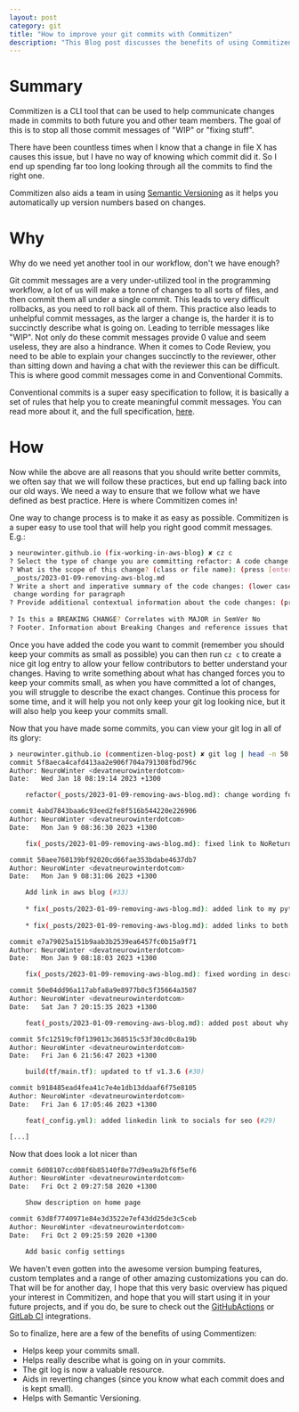 ```yaml
---
layout: post
category: git
title: "How to improve your git commits with Commitizen"
description: "This Blog post discusses the benefits of using Commitizen a CLI tool that helps in the writing of meaninful Git commit messages and follows the Conventional Commits specification."
---
```

# Summary

Commitizen is a CLI tool that can be used to help communicate changes made in
commits to both future you and other team members. The goal of this is to stop
all those commit messages of "WIP" or "fixing stuff".

There have been countless times when I know that a change in file X has causes
this issue, but I have no way of knowing which commit did it. So I end up
spending far too long looking through all the commits to find the right one.

Commitizen also aids a team in using [Semantic Versioning](https://semver.org/)
as it helps you automatically up version numbers based on changes.

# Why

Why do we need yet another tool in our workflow, don't we have enough? 

Git commit messages are a very under-utilized tool in the programming workflow,
a lot of us will make a tonne of changes to all sorts of files, and then commit
them all under a single commit. This leads to very difficult rollbacks, as you
need to roll back all of them. This practice also leads to unhelpful commit
messages, as the larger a change is, the harder it is to succinctly describe
what is going on. Leading to terrible messages like "WIP". Not only do these
commit messages provide 0 value and seem useless, they are also a hindrance.
When it comes to Code Review, you need to be able to explain your changes
succinctly to the reviewer, other than sitting down and having a chat with the
reviewer this can be difficult.  This is where good commit messages come in and
Conventional Commits.

Conventional commits is a super easy specification to follow, it is basically a
set of rules that help you to create meaningful commit messages. You can read
more about it, and the full specification,
[here](https://www.conventionalcommits.org/en/v1.0.0/#summary).

# How

Now while the above are all reasons that you should write better commits, we
often say that we will follow these practices, but end up falling back into our
old ways. We need a way to ensure that we follow what we have defined as best
practice. Here is where Commitizen comes in! 

One way to change process is to make it as easy as possible. Commitizen is a
super easy to use tool that will help you right good commit messages. E.g.:
```bash
❯ neurowinter.github.io (fix-working-in-aws-blog) ✘ cz c
? Select the type of change you are committing refactor: A code change that neither fixes a bug nor adds a feature
? What is the scope of this change? (class or file name): (press [enter] to skip)
 _posts/2023-01-09-removing-aws-blog.md
? Write a short and imperative summary of the code changes: (lower case and no period)
 change wording for paragraph
? Provide additional contextual information about the code changes: (press [enter] to skip)
 
? Is this a BREAKING CHANGE? Correlates with MAJOR in SemVer No
? Footer. Information about Breaking Changes and reference issues that this commit closes: (press [enter] to skip)
```

Once you have added the code you want to commit (remember you should keep your
commits as small as possible) you can then run `cz c` to create a nice git log
entry to allow your fellow contributors to better understand your changes.
Having to write something about what has changed forces you to keep your
commits small, as when you have committed a lot of changes, you will struggle
to describe the exact changes. Continue this process for some time, and it will
help you not only keep your git log looking nice, but it will also help you
keep your commits small.

Now that you have made some commits, you can view your git log in all of its glory:
```bash
❯ neurowinter.github.io (commentizen-blog-post) ✘ git log | head -n 50
commit 5f8aeca4cafd413aa2e906f704a791308fbd796c
Author: NeuroWinter <devatneurowinterdotcom>
Date:   Wed Jan 18 08:19:14 2023 +1300

    refactor(_posts/2023-01-09-removing-aws-blog.md): change wording for paragraph (#35)

commit 4abd7843baa6c93eed2fe8f516b544220e226906
Author: NeuroWinter <devatneurowinterdotcom>
Date:   Mon Jan 9 08:36:30 2023 +1300

    fix(_posts/2023-01-09-removing-aws-blog.md): fixed link to NoReturn post (#34)

commit 50aee760139bf92020cd66fae353bdabe4637db7
Author: NeuroWinter <devatneurowinterdotcom>
Date:   Mon Jan 9 08:31:06 2023 +1300

    Add link in aws blog (#33)
    
    * fix(_posts/2023-01-09-removing-aws-blog.md): added link to my python no return post
    
    * fix(_posts/2023-01-09-removing-aws-blog.md): added links to both .dev and .com sites

commit e7a79025a151b9aab3b2539ea6457fc0b15a9f71
Author: NeuroWinter <devatneurowinterdotcom>
Date:   Mon Jan 9 08:18:03 2023 +1300

    fix(_posts/2023-01-09-removing-aws-blog.md): fixed wording in description (#32)

commit 50e04dd96a117abfa8a9e8977b0c5f35664a3507
Author: NeuroWinter <devatneurowinterdotcom>
Date:   Sat Jan 7 20:15:35 2023 +1300

    feat(_posts/2023-01-09-removing-aws-blog.md): added post about why i stopped hosting at aws (#31)

commit 5fc12519cf0f139013c368515c53f30cd0c8a19b
Author: NeuroWinter <devatneurowinterdotcom>
Date:   Fri Jan 6 21:56:47 2023 +1300

    build(tf/main.tf): updated to tf v1.3.6 (#30)

commit b918485ead4fea41c7e4e1db13ddaaf6f75e8105
Author: NeuroWinter <devatneurowinterdotcom>
Date:   Fri Jan 6 17:05:46 2023 +1300

    feat(_config.yml): added linkedin link to socials for seo (#29)

[...]

```
Now that does look a lot nicer than 
```bash
commit 6d08107ccd08f6b85140f8e77d9ea9a2bf6f5ef6
Author: NeuroWinter <devatneurowinterdotcom>
Date:   Fri Oct 2 09:27:58 2020 +1300

    Show description on home page

commit 63d8f7740971e84e3d3522e7ef43dd25de3c5ceb
Author: NeuroWinter <devatneurowinterdotcom>
Date:   Fri Oct 2 09:25:59 2020 +1300

    Add basic config settings
```

We haven't even gotten into the awesome version bumping features, custom templates and a range of other amazing customizations you can do. That will be for another day, I hope that this very basic overview has piqued your interest in Commitizen, and hope that you will start using it in your future projects, and if you do, be sure to check out the [GitHubActions](https://commitizen-tools.github.io/commitizen/tutorials/github_actions/) or [GitLab CI](https://commitizen-tools.github.io/commitizen/tutorials/gitlab_ci/) integrations.

So to finalize, here are a few of the benefits of using Commentizen:
* Helps keep your commits small.
* Helps really describe what is going on in your commits.
* The git log is now a valuable resource.
* Aids in reverting changes (since you know what each commit does and is kept small).
* Helps with Semantic Versioning.
